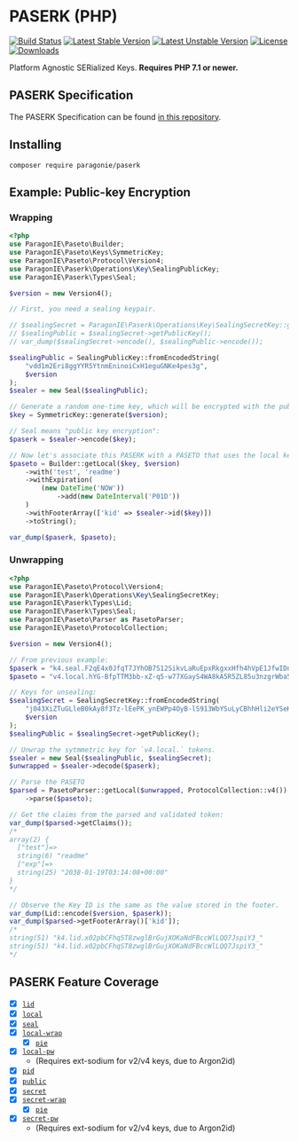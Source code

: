 # PASERK (PHP)

[![Build Status](https://github.com/paragonie/paserk-php/actions/workflows/ci.yml/badge.svg)](https://github.com/paragonie/paserk-php/actions)
[![Latest Stable Version](https://poser.pugx.org/paragonie/paserk/v/stable)](https://packagist.org/packages/paragonie/paserk)
[![Latest Unstable Version](https://poser.pugx.org/paragonie/paserk/v/unstable)](https://packagist.org/packages/paragonie/paserk)
[![License](https://poser.pugx.org/paragonie/paserk/license)](https://packagist.org/packages/paragonie/paserk)
[![Downloads](https://img.shields.io/packagist/dt/paragonie/paserk.svg)](https://packagist.org/packages/paragonie/paserk)

Platform Agnostic SERialized Keys. **Requires PHP 7.1 or newer.**

## PASERK Specification

The PASERK Specification can be found [in this repository](https://github.com/paseto-standard/paserk).

## Installing

```terminal
composer require paragonie/paserk
```

## Example: Public-key Encryption

### Wrapping

```php
<?php
use ParagonIE\Paseto\Builder;
use ParagonIE\Paseto\Keys\SymmetricKey;
use ParagonIE\Paseto\Protocol\Version4;
use ParagonIE\Paserk\Operations\Key\SealingPublicKey;
use ParagonIE\Paserk\Types\Seal;

$version = new Version4();

// First, you need a sealing keypair.

// $sealingSecret = ParagonIE\Paserk\Operations\Key\SealingSecretKey::generate();
// $sealingPublic = $sealingSecret->getPublicKey();
// var_dump($sealingSecret->encode(), $sealingPublic->encode());

$sealingPublic = SealingPublicKey::fromEncodedString(
    "vdd1m2Eri8ggYYR5YtnmEninoiCxH1eguGNKe4pes3g",
    $version
);
$sealer = new Seal($sealingPublic);

// Generate a random one-time key, which will be encrypted with the public key:
$key = SymmetricKey::generate($version);

// Seal means "public key encryption":
$paserk = $sealer->encode($key);

// Now let's associate this PASERK with a PASETO that uses the local key:
$paseto = Builder::getLocal($key, $version)
    ->with('test', 'readme')
    ->withExpiration(
        (new DateTime('NOW'))
            ->add(new DateInterval('P01D'))
    )
    ->withFooterArray(['kid' => $sealer->id($key)])
    ->toString();

var_dump($paserk, $paseto);
```

### Unwrapping

```php
<?php
use ParagonIE\Paseto\Protocol\Version4;
use ParagonIE\Paserk\Operations\Key\SealingSecretKey;
use ParagonIE\Paserk\Types\Lid;
use ParagonIE\Paserk\Types\Seal;
use ParagonIE\Paseto\Parser as PasetoParser;
use ParagonIE\Paseto\ProtocolCollection;

$version = new Version4();

// From previous example:
$paserk = "k4.seal.F2qE4x0JfqT7JYhOB7S12SikvLaRuEpxRkgxxHfh4hVpE1JfwIDnreuhs9v5gjoBl3WTVjdIz6NkwQdqRoS2EDc3yGvdf_Da4K1xUSJ8IVTn4HQeol5ruYwjQlA_Ph4N";
$paseto = "v4.local.hYG-BfpTTM3bb-xZ-q5-w77XGayS4WA8kA5R5ZL85u3nzgrWba5NdqgIouFn71CJyGAff1eloirzz3sWRdVXnDeSIYxXDIerNkbLI5ALn24JehhSLKrv8R2-yhfo_XZF9XEASXtwrOyMNjeEAan5kqO6Dg.eyJraWQiOiJrNC5saWQueDAycGJDRmhxU1Q4endnbEJyR3VqWE9LYU5kRkJjY1dsTFFRN0pzcGlZM18ifQ";

// Keys for unsealing:
$sealingSecret = SealingSecretKey::fromEncodedString(
    "j043XiZTuGLleB0kAy8f3Tz-lEePK_ynEWPp4OyB-lS913WbYSuLyCBhhHli2eYSeKeiILEfV6C4Y0p7il6zeA",
    $version
);
$sealingPublic = $sealingSecret->getPublicKey();

// Unwrap the sytmmetric key for `v4.local.` tokens.
$sealer = new Seal($sealingPublic, $sealingSecret);
$unwrapped = $sealer->decode($paserk);

// Parse the PASETO
$parsed = PasetoParser::getLocal($unwrapped, ProtocolCollection::v4())
    ->parse($paseto);

// Get the claims from the parsed and validated token:
var_dump($parsed->getClaims());
/*
array(2) {
  ["test"]=>
  string(6) "readme"
  ["exp"]=>
  string(25) "2038-01-19T03:14:08+00:00"
}
*/

// Observe the Key ID is the same as the value stored in the footer.
var_dump(Lid::encode($version, $paserk));
var_dump($parsed->getFooterArray()['kid']);
/*
string(51) "k4.lid.x02pbCFhqST8zwglBrGujXOKaNdFBccWlLQQ7JspiY3_"
string(51) "k4.lid.x02pbCFhqST8zwglBrGujXOKaNdFBccWlLQQ7JspiY3_"
*/
```

## PASERK Feature Coverage

- [x] [`lid`](https://github.com/paseto-standard/paserk/blob/master/types/lid.md) 
- [x] [`local`](https://github.com/paseto-standard/paserk/blob/master/types/local.md) 
- [x] [`seal`](https://github.com/paseto-standard/paserk/blob/master/types/seal.md)
- [x] [`local-wrap`](https://github.com/paseto-standard/paserk/blob/master/types/local-wrap.md)
    - [x] [`pie`](https://github.com/paseto-standard/paserk/blob/master/operations/Wrap/pie.md)
- [x] [`local-pw`](https://github.com/paseto-standard/paserk/blob/master/types/local-pw.md)
    * (Requires ext-sodium for v2/v4 keys, due to Argon2id)
- [x] [`pid`](https://github.com/paseto-standard/paserk/blob/master/types/pid.md)
- [x] [`public`](https://github.com/paseto-standard/paserk/blob/master/types/public.md)
- [x] [`secret`](https://github.com/paseto-standard/paserk/blob/master/types/secret.md)
- [x] [`secret-wrap`](https://github.com/paseto-standard/paserk/blob/master/types/secret-wrap.md)
    - [x] [`pie`](https://github.com/paseto-standard/paserk/blob/master/operations/Wrap/pie.md)
- [x] [`secret-pw`](https://github.com/paseto-standard/paserk/blob/master/types/secret-pw.md)
    * (Requires ext-sodium for v2/v4 keys, due to Argon2id)

